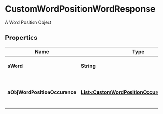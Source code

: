 

# CustomWordPositionWordResponse

A Word Position Object

## Properties

Name | Type | Description | Notes
------------ | ------------- | ------------- | -------------
**sWord** | **String** | The searched word | 
**aObjWordPositionOccurence** | [**List&lt;CustomWordPositionOccurenceResponse&gt;**](CustomWordPositionOccurenceResponse.md) | The found occurences for the seached word | 



